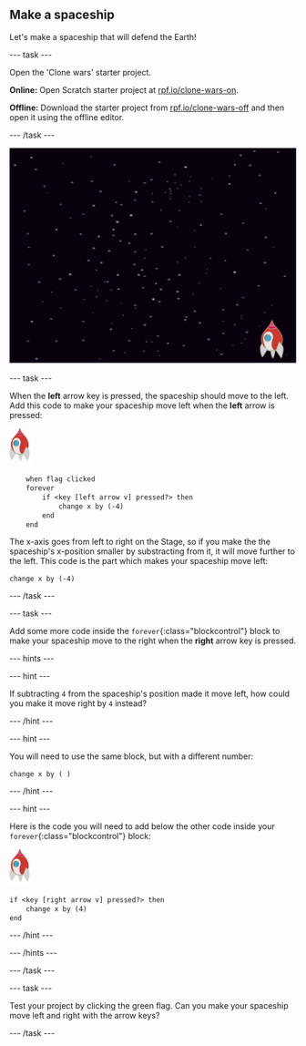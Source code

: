## Make a spaceship

Let's make a spaceship that will defend the Earth!

--- task ---

Open the 'Clone wars' starter project.

**Online:** Open Scratch starter project at [rpf.io/clone-wars-on](http://rpf.io/clone-wars-on). 

**Offline:** Download the starter project from [rpf.io/clone-wars-off](http://rpf.io/clone-wars-off) and then open it using the offline editor.

--- /task ---

![starter project](images/starter-project.png)

--- task ---

When the **left** arrow key is pressed, the spaceship should move to the left. Add this code to make your spaceship move left when the **left** arrow is pressed:

![rocket sprite](images/rocket-sprite.png)

```blocks
	when flag clicked
	forever
		if <key [left arrow v] pressed?> then
			change x by (-4)
		end
	end
```

The x-axis goes from left to right on the Stage, so if you make the the spaceship's x-position smaller by substracting from it, it will move further to the left. This code is the part which makes your spaceship move left:

```blocks
change x by (-4)
```

--- /task ---

--- task ---

Add some more code inside the `forever`{:class="blockcontrol"} block to make your spaceship move to the right when the **right** arrow key is pressed.

--- hints ---

--- hint ---

If subtracting `4` from the spaceship's position made it move left, how could you make it move right by `4` instead?

--- /hint ---

--- hint ---

You will need to use the same block, but with a different number:

```blocks
change x by ( )
```

--- /hint ---

--- hint ---

Here is the code you will need to add below the other code inside your `forever`{:class="blockcontrol"} block:

![rocket sprite](images/rocket-sprite.png)

```blocks
if <key [right arrow v] pressed?> then
	change x by (4)
end
```
--- /hint ---

--- /hints ---

--- /task ---

--- task ---

Test your project by clicking the green flag. Can you make your spaceship move left and right with the arrow keys?

--- /task ---

